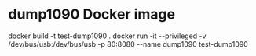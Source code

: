 # dump1090 Docker image 


docker build -t test-dump1090 .
docker run -it --privileged -v /dev/bus/usb:/dev/bus/usb -p 80:8080 --name dump1090 test-dump1090